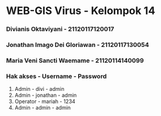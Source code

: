 # WEB-GIS Virus - Kelompok 14

### Divianis Oktaviyani - 21120117120017
### Jonathan Imago Dei Gloriawan - 21120117130054
### Maria Veni Sancti Waemame - 21120114140099

### Hak akses - Username - Password
1. Admin - divi - admin
2. Admin - jonathan - admin 
3. Operator - mariah - 1234
4. Admin - admin - admin
